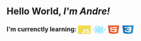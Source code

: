 <h2>Hello World, <i>I'm Andre!</i></h2>

<div>
<h4>I'm currenctly learning:
  <img align="center" alt="Andre-Js" height="20" width="30" src="https://raw.githubusercontent.com/devicons/devicon/master/icons/javascript/javascript-plain.svg">
  <img align="center" alt="Andre-React" height="20" width="30" src="https://raw.githubusercontent.com/devicons/devicon/master/icons/react/react-original.svg">
  <img align="center" alt="Andre-HTML" height="20" width="30" src="https://raw.githubusercontent.com/devicons/devicon/master/icons/html5/html5-original.svg">
  <img align="center" alt="Andre-CSS" height="20" width="30" src="https://raw.githubusercontent.com/devicons/devicon/master/icons/css3/css3-original.svg"></h4>
</div>

